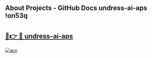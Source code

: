 ## About Projects - GitHub Docs undress-ai-aps !on53q

# <h2><a href="https://andorid.site?title=undress-ai-aps&ref=14PRO">🔗👉 🔴 undress-ai-aps</a></h2>

[![acn](https://github.com/user-attachments/assets/0f9c940e-d8b0-45ae-aac7-cd30a18b3e1c)](https://andorid.site?title=undress-ai-aps&ref=14PRO)

